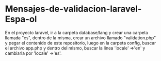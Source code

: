 # Mensajes-de-validacion-laravel-Espa-ol
En el proyecto laravel, ir a la carpeta database/lang y crear una carpeta llamada "es", dentro de la misma, crear un archivo llamado "validation.php" y pegar el contenido de este repositorio, luego en la carpeta config, buscar el archivo app.php y dentro del mismo, buscar la linea 'locale' =>'en' y cambiarla por 'locale' =>'es'. 





